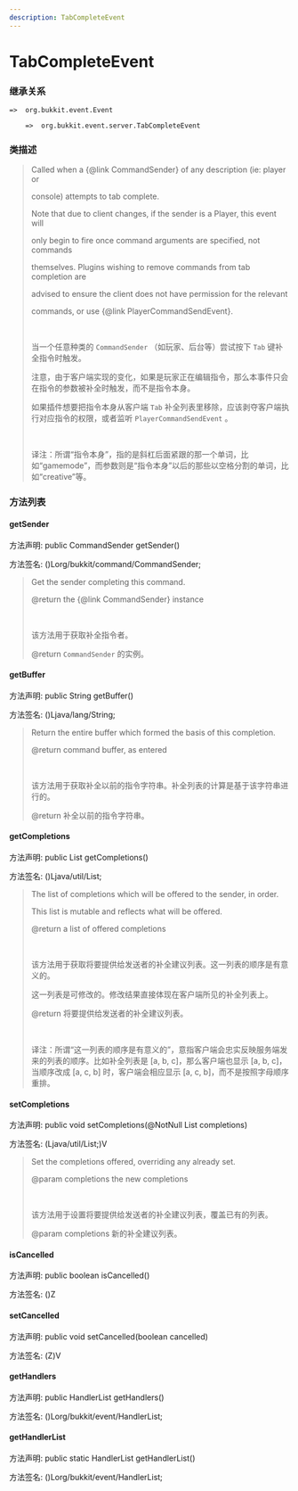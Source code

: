 ```yaml
---
description: TabCompleteEvent
---
```


# TabCompleteEvent

### 继承关系

    =>  org.bukkit.event.Event

        =>  org.bukkit.event.server.TabCompleteEvent

### 类描述

> Called when a {@link CommandSender} of any description (ie: player or
> 
> console) attempts to tab complete.
> 
> Note that due to client changes, if the sender is a Player, this event will
> 
> only begin to fire once command arguments are specified, not commands
> 
> themselves. Plugins wishing to remove commands from tab completion are
> 
> advised to ensure the client does not have permission for the relevant
> 
> commands, or use {@link PlayerCommandSendEvent}.
> 
> <br>
> 
> 当一个任意种类的 `CommandSender` （如玩家、后台等）尝试按下 `Tab` 键补全指令时触发。
> 
> 注意，由于客户端实现的变化，如果是玩家正在编辑指令，那么本事件只会在指令的参数被补全时触发，而不是指令本身。
> 
> 如果插件想要把指令本身从客户端 `Tab` 补全列表里移除，应该剥夺客户端执行对应指令的权限，或者监听 `PlayerCommandSendEvent` 。
> 
> <br>
> 
> 译注：所谓“指令本身”，指的是斜杠后面紧跟的那一个单词，比如“gamemode”，而参数则是“指令本身”以后的那些以空格分割的单词，比如“creative”等。

### 方法列表

#### getSender

方法声明: public CommandSender getSender()

方法签名: ()Lorg/bukkit/command/CommandSender;

> Get the sender completing this command.
> 
> @return the {@link CommandSender} instance
> 
> <br>
> 
> 该方法用于获取补全指令者。
> 
> @return `CommandSender` 的实例。

#### getBuffer

方法声明: public String getBuffer()

方法签名: ()Ljava/lang/String;

> Return the entire buffer which formed the basis of this completion.
> 
> @return command buffer, as entered
> 
> <br>
> 
> 该方法用于获取补全以前的指令字符串。补全列表的计算是基于该字符串进行的。
> 
> @return 补全以前的指令字符串。

#### getCompletions

方法声明: public List<String> getCompletions()

方法签名: ()Ljava/util/List;

> The list of completions which will be offered to the sender, in order.
> 
> This list is mutable and reflects what will be offered.
> 
> @return a list of offered completions
> 
> <br>
> 
> 该方法用于获取将要提供给发送者的补全建议列表。这一列表的顺序是有意义的。
> 
> 这一列表是可修改的。修改结果直接体现在客户端所见的补全列表上。
> 
> @return 将要提供给发送者的补全建议列表。
> 
> <br>
> 
> 译注：所谓“这一列表的顺序是有意义的”，意指客户端会忠实反映服务端发来的列表的顺序。比如补全列表是 [a, b, c]，那么客户端也显示 [a, b, c]，当顺序改成 [a, c, b] 时，客户端会相应显示 [a, c, b]，而不是按照字母顺序重排。

#### setCompletions

方法声明: public void setCompletions(@NotNull List<String> completions)

方法签名: (Ljava/util/List;)V

> Set the completions offered, overriding any already set.
> 
> @param completions the new completions
> 
> <br>
> 
> 该方法用于设置将要提供给发送者的补全建议列表，覆盖已有的列表。
> 
> @param completions 新的补全建议列表。

#### isCancelled

方法声明: public boolean isCancelled()

方法签名: ()Z

#### setCancelled

方法声明: public void setCancelled(boolean cancelled)

方法签名: (Z)V

#### getHandlers

方法声明: public HandlerList getHandlers()

方法签名: ()Lorg/bukkit/event/HandlerList;

#### getHandlerList

方法声明: public static HandlerList getHandlerList()

方法签名: ()Lorg/bukkit/event/HandlerList;